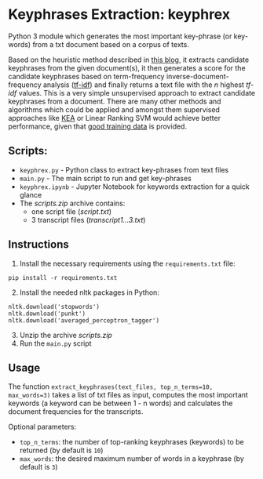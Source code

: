 # Keyphrases Extraction: keyphrex
Python 3 module which generates the most important key-phrase (or key-words) from a txt document based on a corpus of texts.

Based on the heuristic method described in [this blog](http://bdewilde.github.io/blog/2014/09/23/intro-to-automatic-keyphrase-extraction/), it extracts candidate keyphrases from the given document(s), it then generates a score for the candidate keyphrases based on term-frequency inverse-document-frequency analysis ([tf-idf](https://en.wikipedia.org/wiki/Tf–idf)) and finally returns a text file with the *n* highest *tf-idf* values.
This is a very simple unsupervised approach to extract candidate keyphrases from a document. There are many other methods and algorithms which could be applied and amongst them supervised approaches like [KEA](http://www.nzdl.org/Kea/description.html) or Linear Ranking SVM would achieve better performance, given that [good training data](https://github.com/snkim/AutomaticKeyphraseExtraction) is provided.   

## Scripts:
* ```keyphrex.py``` - Python class to extract key-phrases from text files
* ```main.py``` - The main script to run and get key-phrases
*  ```keyphrex.ipynb``` - Jupyter Notebook for keywords extraction for a quick glance
* The *scripts.zip* archive contains:
   - one script file (*script.txt*)
   - 3 transcript files (*transcript1...3.txt*)
   
## Instructions
1. Install the necessary requirements using the ```requirements.txt``` file:
```
pip install -r requirements.txt
```
2. Install the needed nltk packages in Python:
```
nltk.download('stopwords')
nltk.download('punkt')
nltk.download('averaged_perceptron_tagger')
```  
3. Unzip the archive *scripts.zip*
4. Run the ```main.py``` script

## Usage

The function ```extract_keyphrases(text_files, top_n_terms=10, max_words=3)``` takes a list of txt files as input, computes the most important keywords (a keyword can be between 1 - n words) and calculates the document frequencies for the transcripts.

Optional parameters:
* ```top_n_terms```: the number of top-ranking keyphrases (keywords) to be returned (by default is `10`)
* ```max_words```: the desired maximum number of words in a keyphrase (by default is `3`)
